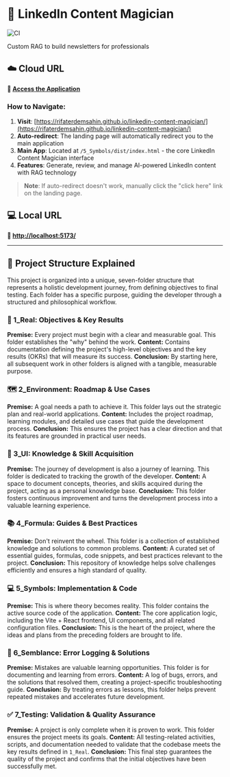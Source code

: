 # 🚀 LinkedIn Content Magician

![CI](https://github.com/rifaterdemsahin/linkedin-content-magician/actions/workflows/static.yml/badge.svg)

Custom RAG to build newsletters for professionals

## ☁️ Cloud URL

**🔗 [Access the Application](https://rifaterdemsahin.github.io/linkedin-content-magician/)**

### How to Navigate:
1. **Visit**: [https://rifaterdemsahin.github.io/linkedin-content-magician/](https://rifaterdemsahin.github.io/linkedin-content-magician/)
2. **Auto-redirect**: The landing page will automatically redirect you to the main application
3. **Main App**: Located at `/5_Symbols/dist/index.html` - the core LinkedIn Content Magician interface
4. **Features**: Generate, review, and manage AI-powered LinkedIn content with RAG technology

> **Note**: If auto-redirect doesn't work, manually click the "click here" link on the landing page.

## 💻 Local URL

**🔗 [http://localhost:5173/](http://localhost:5173/)**

---

## 📂 Project Structure Explained

This project is organized into a unique, seven-folder structure that represents a holistic development journey, from defining objectives to final testing. Each folder has a specific purpose, guiding the developer through a structured and philosophical workflow.

### 🎯 1_Real: Objectives & Key Results
**Premise:** Every project must begin with a clear and measurable goal. This folder establishes the "why" behind the work.
**Content:** Contains documentation defining the project's high-level objectives and the key results (OKRs) that will measure its success.
**Conclusion:** By starting here, all subsequent work in other folders is aligned with a tangible, measurable purpose.

### 🗺️ 2_Environment: Roadmap & Use Cases
**Premise:** A goal needs a path to achieve it. This folder lays out the strategic plan and real-world applications.
**Content:** Includes the project roadmap, learning modules, and detailed use cases that guide the development process.
**Conclusion:** This ensures the project has a clear direction and that its features are grounded in practical user needs.

### 🧠 3_UI: Knowledge & Skill Acquisition
**Premise:** The journey of development is also a journey of learning. This folder is dedicated to tracking the growth of the developer.
**Content:** A space to document concepts, theories, and skills acquired during the project, acting as a personal knowledge base.
**Conclusion:** This folder fosters continuous improvement and turns the development process into a valuable learning experience.

### 📚 4_Formula: Guides & Best Practices
**Premise:** Don't reinvent the wheel. This folder is a collection of established knowledge and solutions to common problems.
**Content:** A curated set of essential guides, formulas, code snippets, and best practices relevant to the project.
**Conclusion:** This repository of knowledge helps solve challenges efficiently and ensures a high standard of quality.

### 💻 5_Symbols: Implementation & Code
**Premise:** This is where theory becomes reality. This folder contains the active source code of the application.
**Content:** The core application logic, including the Vite + React frontend, UI components, and all related configuration files.
**Conclusion:** This is the heart of the project, where the ideas and plans from the preceding folders are brought to life.

### 🐞 6_Semblance: Error Logging & Solutions
**Premise:** Mistakes are valuable learning opportunities. This folder is for documenting and learning from errors.
**Content:** A log of bugs, errors, and the solutions that resolved them, creating a project-specific troubleshooting guide.
**Conclusion:** By treating errors as lessons, this folder helps prevent repeated mistakes and accelerates future development.

### ✅ 7_Testing: Validation & Quality Assurance
**Premise:** A project is only complete when it is proven to work. This folder ensures the project meets its goals.
**Content:** All testing-related activities, scripts, and documentation needed to validate that the codebase meets the key results defined in `1_Real`.
**Conclusion:** This final step guarantees the quality of the project and confirms that the initial objectives have been successfully met.

